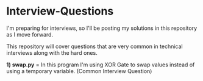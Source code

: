 # Interview-Questions
I'm preparing for interviews, so I'll be posting my solutions in this repository as I move forward.

This repository will cover questions that are very common in technical interviews along with the hard ones.

<b>1) swap.py</b> = In this program I'm using XOR Gate to swap values instead of using a temporary variable. (Common Interview Question)
